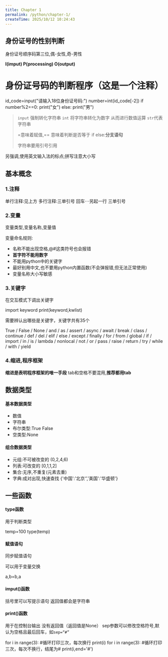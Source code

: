 ```yaml
---
title: Chapter 1 
permalink: /python/chapter-1/
createTime: 2025/10/12 10:24:43
---
```


## 身份证号的性别判断

身份证号顺序码第三位,偶-女性,奇-男性

**I(imput)  P(processing)  O(output)**


# 身份证号码的判断程序（这是一个注释）
id_code=input("请输入18位身份证号码:")
number=int(id_code[-2])
if	number%2==0:
    print("女")
else:
    print("男")


> `input` 强制转化字符串
> `int` 将字符串转化为数字 从而进行数值运算
> `str`代表字符串
>
> =意味着赋值,== 意味着判断是否等于
> if else:**分支语句**
>
> 字符串要用引号引用

另强调,使用英文输入法的标点;拼写注意大小写

## 基本概念

### 1.注释

单行注释:见上方 
多行注释:三单引号 回车$\cdots$另起一行 三单引号

### 2.变量

变量类型,变量名称,变量值

变量命名规则:

* 名称不能出现空格,@#这类符号也会报错
* **首字符不能用数字**
* 不能用python中的关键字
* 最好别用中文,也不要用python内置函数(不会弹报错,但无法正常使用)
* 变量名称大小写敏感

### 3.关键字

在交互模式下调出关键字


import	keyword
print(keyword,kwlist)


需要辨认出哪些是关键字，关键字共有35个

True / False / None / and / as / assert / async / await / break / class /
 continue / def / del / elif / else / except / finally / for / from / global / 
if / import / in / is /  lambda / nonlocal / not / or / pass / raise /
 return / try / while / with / yield

### 4.缩进,程序框架

**缩进是表明程序框架的唯一手段**
tab和空格不要混用,**推荐都用tab**



## 数据类型

#### 基本数据类型

* 数值
* 字符串
* 布尔类型:True False
* 空类型:None

#### 组合数据类型

* 元组:不可被改变的   (0,2,4,6)
* 列表:可改变的   [0,1,1,2]
* 集合:无序,不重复(元素去重)
* 字典:成对出现,快速查找   {'中国':’北京‘’,’美国':'华盛顿'}

## 一些函数

#### type函数

用于判断类型


temp=100
type(temp)


#### 赋值语句

同步赋值语句

可以用于变量交换


a,b=b,a


#### imput()函数

括号里可以写提示语句
返回值都会是字符串

#### print()函数

用于在控制台输出
没有返回值（返回值是None）
sep参数可以修改空格符号,默认为空格且最后回车，如`sep=“#”`


for i in range(3): #循环打印三次，每次换行
	print(i)
for i in range(3): #循环打印三次，每次不换行，结尾为#
    print(i,end='#')
